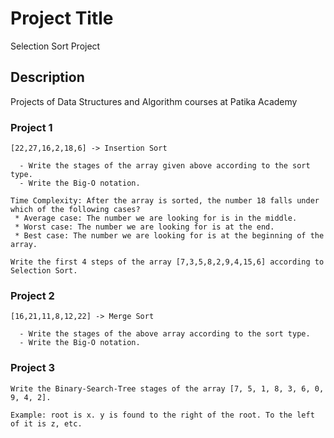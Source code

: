 # Project Title

Selection Sort Project

## Description

Projects of Data Structures and Algorithm courses at Patika Academy


### Project 1
```
[22,27,16,2,18,6] -> Insertion Sort

  - Write the stages of the array given above according to the sort type.
  - Write the Big-O notation.
```
```
Time Complexity: After the array is sorted, the number 18 falls under which of the following cases?
 * Average case: The number we are looking for is in the middle.
 * Worst case: The number we are looking for is at the end.
 * Best case: The number we are looking for is at the beginning of the array.
```
```
Write the first 4 steps of the array [7,3,5,8,2,9,4,15,6] according to Selection Sort.
```

### Project 2
```
[16,21,11,8,12,22] -> Merge Sort

  - Write the stages of the above array according to the sort type.
  - Write the Big-O notation.
```

### Project 3
```
Write the Binary-Search-Tree stages of the array [7, 5, 1, 8, 3, 6, 0, 9, 4, 2].

Example: root is x. y is found to the right of the root. To the left of it is z, etc.
```

